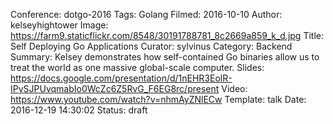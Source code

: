 Conference: dotgo-2016
Tags: Golang
Filmed: 2016-10-10
Author: kelseyhightower
Image: https://farm9.staticflickr.com/8548/30191788781_8c2669a859_k_d.jpg
Title: Self Deploying Go Applications
Curator: sylvinus
Category: Backend
Summary: Kelsey demonstrates how self-contained Go binaries allow us to treat the world as one massive global-scale computer.
Slides: https://docs.google.com/presentation/d/1nEHR3EolR-IPySJPUvqmabIo0WcZc6Z5RvG_F6EG8rc/present
Video: https://www.youtube.com/watch?v=nhmAyZNlECw
Template: talk
Date: 2016-12-19 14:30:02
Status: draft
